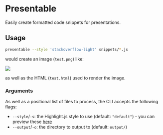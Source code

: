# Presentable

Easily create formatted code snippets for presentations.

## Usage

```bash
presentable --style 'stackoverflow-light' snippets/*.js
```

would create an image (`test.png`) like:

[![][1]][1]

as well as the HTML (`test.html`) used to render the image.

### Arguments

As well as a positional list of files to process, the CLI accepts the following flags:

- `--style`/`-s`: the Highlight.js style to use (default: `"default"`) - you can preview these [here][2]
- `--output`/`-o`: the directory to output to (default: `output/`)

[1]: docs/test.png
[2]: https://highlightjs.org/demo
